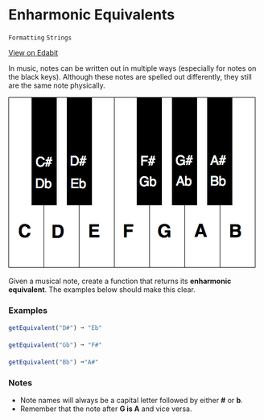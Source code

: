 # Enharmonic Equivalents

`Formatting` `Strings`

[View on Edabit](https://edabit.com/challenge/ZMk2HeNSWX7vRewcD)

In music, notes can be written out in multiple ways (especially for notes on the black keys). Although these notes are spelled out differently, they still are the same note physically.

![Piano Keyboard](img/piano-keyboard.png)

Given a musical note, create a function that returns its **enharmonic equivalent**. The examples below should make this clear.

### Examples

```js
getEquivalent("D#") ➞ "Eb"

getEquivalent("Gb") ➞ "F#"

getEquivalent("Bb") ➞"A#"
```

### Notes

- Note names will always be a capital letter followed by either **#** or **b**.
- Remember that the note after **G is A** and vice versa.
